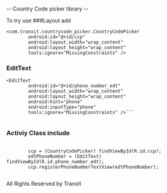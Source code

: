 -- Country Code picker library --

To try use 
###Layout add 
```
<com.tranxit.countrycode_picker.CountryCodePicker
        android:id="@+id/ccp"
        android:layout_width="wrap_content"
        android:layout_height="wrap_content"
        tools:ignore="MissingConstraints" />
```
### EditText

```
<EditText
        android:id="@+id/phone_number_edt"
        android:layout_width="wrap_content"
        android:layout_height="wrap_content"
        android:hint="phone"
        android:inputType="phone"
        tools:ignore="MissingConstraints" />```
        
```


### Activiy Class include 

```

        ccp = (CountryCodePicker) findViewById(R.id.ccp);
        edtPhoneNumber = (EditText) findViewById(R.id.phone_number_edt);
        ccp.registerPhoneNumberTextView(edtPhoneNumber);
        
```
All Rights Reserved by Tranxit       
        
